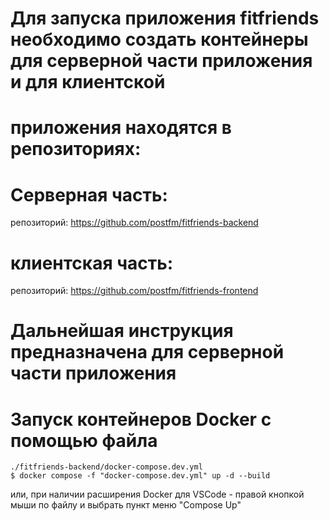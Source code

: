 # Для запуска приложения fitfriends необходимо создать контейнеры для серверной части приложения и для клиентской

# приложения находятся в репозиториях:

# Серверная часть:

репозиторий: https://github.com/postfm/fitfriends-backend

# клиентская часть:

репозиторий: https://github.com/postfm/fitfriends-frontend

# Дальнейшая инструкция предназначена для серверной части приложения

# Запуск контейнеров Docker с помощью файла

```
./fitfriends-backend/docker-compose.dev.yml
$ docker compose -f "docker-compose.dev.yml" up -d --build
```

или, при наличии расширения Docker для VSCode - правой кнопкой мыши по файлу
и выбрать пункт меню "Compose Up"
